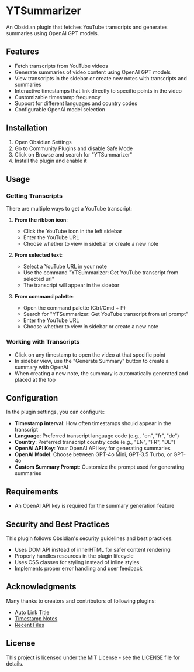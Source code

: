# YTSummarizer

An Obsidian plugin that fetches YouTube transcripts and generates summaries using OpenAI GPT models.

## Features

- Fetch transcripts from YouTube videos
- Generate summaries of video content using OpenAI GPT models
- View transcripts in the sidebar or create new notes with transcripts and summaries
- Interactive timestamps that link directly to specific points in the video
- Customizable timestamp frequency
- Support for different languages and country codes
- Configurable OpenAI model selection

## Installation

1. Open Obsidian Settings
2. Go to Community Plugins and disable Safe Mode
3. Click on Browse and search for "YTSummarizer"
4. Install the plugin and enable it

## Usage

### Getting Transcripts

There are multiple ways to get a YouTube transcript:

1. **From the ribbon icon**:
   - Click the YouTube icon in the left sidebar
   - Enter the YouTube URL
   - Choose whether to view in sidebar or create a new note

2. **From selected text**:
   - Select a YouTube URL in your note
   - Use the command "YTSummarizer: Get YouTube transcript from selected url"
   - The transcript will appear in the sidebar

3. **From command palette**:
   - Open the command palette (Ctrl/Cmd + P)
   - Search for "YTSummarizer: Get YouTube transcript from url prompt"
   - Enter the YouTube URL
   - Choose whether to view in sidebar or create a new note

### Working with Transcripts

- Click on any timestamp to open the video at that specific point
- In sidebar view, use the "Generate Summary" button to create a summary with OpenAI
- When creating a new note, the summary is automatically generated and placed at the top

## Configuration

In the plugin settings, you can configure:

- **Timestamp interval**: How often timestamps should appear in the transcript
- **Language**: Preferred transcript language code (e.g., "en", "fr", "de")
- **Country**: Preferred transcript country code (e.g., "EN", "FR", "DE")
- **OpenAI API Key**: Your OpenAI API key for generating summaries
- **OpenAI Model**: Choose between GPT-4o Mini, GPT-3.5 Turbo, or GPT-4o
- **Custom Summary Prompt**: Customize the prompt used for generating summaries

## Requirements

- An OpenAI API key is required for the summary generation feature

## Security and Best Practices

This plugin follows Obsidian's security guidelines and best practices:

- Uses DOM API instead of innerHTML for safer content rendering
- Properly handles resources in the plugin lifecycle
- Uses CSS classes for styling instead of inline styles
- Implements proper error handling and user feedback

## Acknowledgments

Many thanks to creators and contributors of following plugins:

- [Auto Link Title](https://github.com/zolrath/obsidian-auto-link-title)
- [Timestamp Notes](https://github.com/juliang22/ObsidianTimestampNotes)
- [Recent Files](https://github.com/tgrosinger/recent-files-obsidian)

## License

This project is licensed under the MIT License - see the LICENSE file for details.
